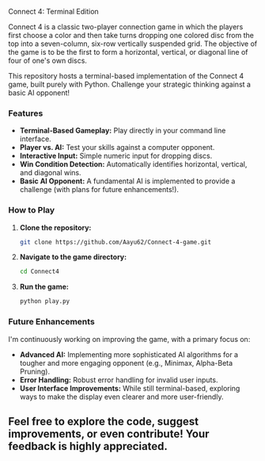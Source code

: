 Connect 4: Terminal Edition

Connect 4 is a classic two-player connection game in which the players first choose a color and then take turns dropping one colored disc from the top into a seven-column, six-row vertically suspended grid. The objective of the game is to be the first to form a horizontal, vertical, or diagonal line of four of one's own discs.

This repository hosts a terminal-based implementation of the Connect 4 game, built purely with Python. Challenge your strategic thinking against a basic AI opponent!

### Features

* **Terminal-Based Gameplay:** Play directly in your command line interface.
* **Player vs. AI:** Test your skills against a computer opponent.
* **Interactive Input:** Simple numeric input for dropping discs.
* **Win Condition Detection:** Automatically identifies horizontal, vertical, and diagonal wins.
* **Basic AI Opponent:** A fundamental AI is implemented to provide a challenge (with plans for future enhancements!).

### How to Play

1.  **Clone the repository:**
    ```bash
    git clone https://github.com/Aayu62/Connect-4-game.git
    ```

2.  **Navigate to the game directory:**
    ```bash
    cd Connect4
    ```

3.  **Run the game:**
    ```bash
    python play.py
    ```

### Future Enhancements

I'm continuously working on improving the game, with a primary focus on:

* **Advanced AI:** Implementing more sophisticated AI algorithms for a tougher and more engaging opponent (e.g., Minimax, Alpha-Beta Pruning).
* **Error Handling:** Robust error handling for invalid user inputs.
* **User Interface Improvements:** While still terminal-based, exploring ways to make the display even clearer and more user-friendly.

Feel free to explore the code, suggest improvements, or even contribute! Your feedback is highly appreciated.
---
